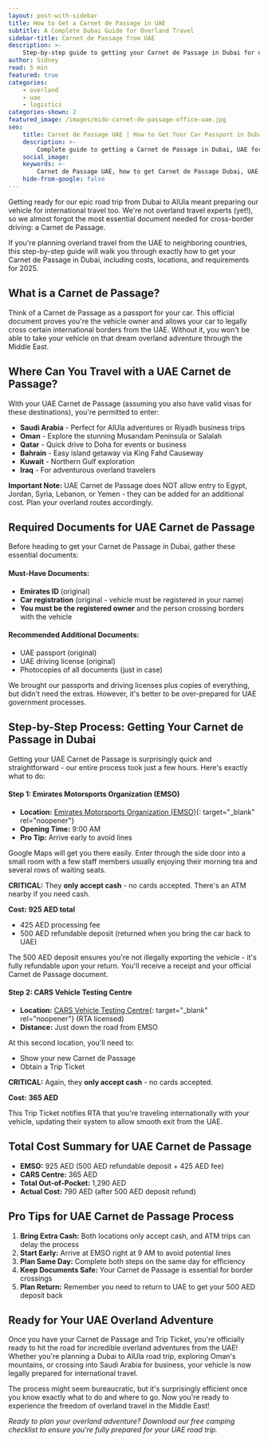 ```yaml
---
layout: post-with-sidebar
title: How to Get a Carnet de Passage in UAE
subtitle: A Complete Dubai Guide for Overland Travel
sidebar-title: Carnet de Passage from UAE
description: >-
    Step-by-step guide to getting your Carnet de Passage in Dubai for overland travel. Exact locations, costs, and requirements for your UAE car passport for overland travel in the GCC.
author: Sidney
read: 5 min
featured: true
categories:
    - overland
    - uae
    - logistics
categories-shown: 2
featured_image: /images/mido-carnet-de-passage-office-uae.jpg
seo:
    title: Carnet de Passage UAE | How to Get Your Car Passport in Dubai 2025
    description: >-
        Complete guide to getting a Carnet de Passage in Dubai, UAE for overland travel in the GCC. Exact process, costs (1,290 AED upfront), locations, and requirements for 2025.
    social_image:
    keywords: >-
        Carnet de Passage UAE, how to get Carnet de Passage Dubai, UAE car passport, overland travel UAE, Dubai to Saudi Arabia road trip, UAE vehicle border crossing, Emirates Motorsports Organization EMSO, overland travel Middle East, car registration UAE travel, UAE to Saudi Arabia driving, GCC overland travel, Dubai car travel documents, UAE road trip requirements
    hide-from-google: false
---
```


Getting ready for our epic road trip from Dubai to AlUla meant preparing our vehicle for international travel too. We're not overland travel experts (yet!), so we almost forgot the most essential document needed for cross-border driving: a Carnet de Passage.

If you're planning overland travel from the UAE to neighboring countries, this step-by-step guide will walk you through exactly how to get your Carnet de Passage in Dubai, including costs, locations, and requirements for 2025.

## What is a **Carnet** de Passage?

Think of a Carnet de Passage as a passport for your car. This official document proves you're the vehicle owner and allows your car to legally cross certain international borders from the UAE. Without it, you won't be able to take your vehicle on that dream overland adventure through the Middle East.

## Where Can You Travel with a **UAE** Carnet de Passage?

With your UAE Carnet de Passage (assuming you also have valid visas for these destinations), you're permitted to enter:

- **Saudi Arabia** - Perfect for AlUla adventures or Riyadh business trips
- **Oman** - Explore the stunning Musandam Peninsula or Salalah
- **Qatar** - Quick drive to Doha for events or business
- **Bahrain** - Easy island getaway via King Fahd Causeway
- **Kuwait** - Northern Gulf exploration
- **Iraq** - For adventurous overland travelers

**Important Note:** UAE Carnet de Passage does NOT allow entry to Egypt, Jordan, Syria, Lebanon, or Yemen - they can be added for an additional cost. Plan your overland routes accordingly.

## Required **Documents** for UAE Carnet de Passage

Before heading to get your Carnet de Passage in Dubai, gather these essential documents:

#### **Must-Have Documents:**
- **Emirates ID** (original)
- **Car registration** (original - vehicle must be registered in your name)
- **You must be the registered owner** and the person crossing borders with the vehicle

#### **Recommended Additional Documents:**
- UAE passport (original)
- UAE driving license (original)
- Photocopies of all documents (just in case)

We brought our passports and driving licenses plus copies of everything, but didn't need the extras. However, it's better to be over-prepared for UAE government processes.

## Step-by-Step Process: Getting Your Carnet de Passage in **Dubai**

Getting your UAE Carnet de Passage is surprisingly quick and straightforward - our entire process took just a few hours. Here's exactly what to do:

#### **Step 1: Emirates Motorsports Organization (EMSO)**

- **Location:** [Emirates Motorsports Organization (EMSO)](https://maps.app.goo.gl/faLyZ8XF4LVbK6Xc6){: target="_blank" rel="noopener"}
- **Opening Time:** 9:00 AM 
- **Pro Tip:** Arrive early to avoid lines

Google Maps will get you there easily. Enter through the side door into a small room with a few staff members usually enjoying their morning tea and several rows of waiting seats.

**CRITICAL:** They **only accept cash** - no cards accepted. There's an ATM nearby if you need cash.

**Cost:** **925 AED total**
- 425 AED processing fee
- 500 AED refundable deposit (returned when you bring the car back to UAE)

The 500 AED deposit ensures you're not illegally exporting the vehicle - it's fully refundable upon your return. You'll receive a receipt and your official Carnet de Passage document.

#### **Step 2: CARS Vehicle Testing Centre**

- **Location:** [CARS Vehicle Testing Centre](https://maps.app.goo.gl/koZyMGqmXLyqEsgQ6){: target="_blank" rel="noopener"} (RTA licensed) 
- **Distance:** Just down the road from EMSO

At this second location, you'll need to:
- Show your new Carnet de Passage
- Obtain a Trip Ticket

**CRITICAL:** Again, they **only accept cash** - no cards accepted.

**Cost:** **365 AED**

This Trip Ticket notifies RTA that you're traveling internationally with your vehicle, updating their system to allow smooth exit from the UAE.

## Total Cost **Summary** for UAE Carnet de Passage

- **EMSO:** 925 AED (500 AED refundable deposit + 425 AED fee)
- **CARS Centre:** 365 AED
- **Total Out-of-Pocket:** 1,290 AED
- **Actual Cost:** 790 AED (after 500 AED deposit refund)

## Pro Tips for **UAE** Carnet de Passage Process

1. **Bring Extra Cash:** Both locations only accept cash, and ATM trips can delay the process
2. **Start Early:** Arrive at EMSO right at 9 AM to avoid potential lines
3. **Plan Same Day:** Complete both steps on the same day for efficiency
4. **Keep Documents Safe:** Your Carnet de Passage is essential for border crossings
5. **Plan Return:** Remember you need to return to UAE to get your 500 AED deposit back

## Ready for Your UAE Overland **Adventure**

Once you have your Carnet de Passage and Trip Ticket, you're officially ready to hit the road for incredible overland adventures from the UAE! Whether you're planning a Dubai to AlUla road trip, exploring Oman's mountains, or crossing into Saudi Arabia for business, your vehicle is now legally prepared for international travel.

The process might seem bureaucratic, but it's surprisingly efficient once you know exactly what to do and where to go. Now you're ready to experience the freedom of overland travel in the Middle East!

*Ready to plan your overland adventure? Download our free camping checklist to ensure you're fully prepared for your UAE road trip.*
